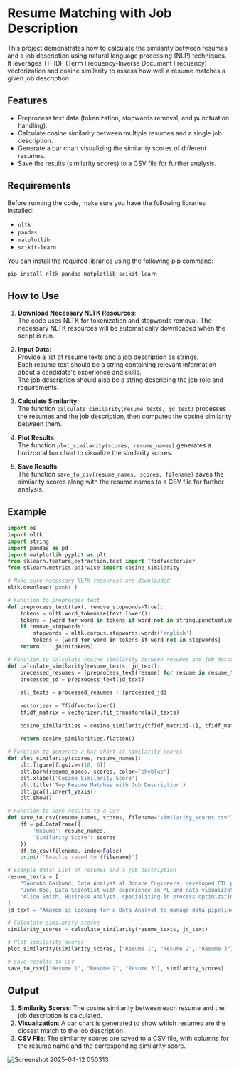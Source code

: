 

# Resume Matching with Job Description

This project demonstrates how to calculate the similarity between resumes and a job description using natural language processing (NLP) techniques. It leverages TF-IDF (Term Frequency-Inverse Document Frequency) vectorization and cosine similarity to assess how well a resume matches a given job description.

## Features
- Preprocess text data (tokenization, stopwords removal, and punctuation handling).
- Calculate cosine similarity between multiple resumes and a single job description.
- Generate a bar chart visualizing the similarity scores of different resumes.
- Save the results (similarity scores) to a CSV file for further analysis.

## Requirements

Before running the code, make sure you have the following libraries installed:

- `nltk`
- `pandas`
- `matplotlib`
- `scikit-learn`

You can install the required libraries using the following pip command:

```bash
pip install nltk pandas matplotlib scikit-learn
```

## How to Use

1. **Download Necessary NLTK Resources**:  
   The code uses NLTK for tokenization and stopwords removal. The necessary NLTK resources will be automatically downloaded when the script is run.

2. **Input Data**:  
   Provide a list of resume texts and a job description as strings.  
   Each resume text should be a string containing relevant information about a candidate's experience and skills.  
   The job description should also be a string describing the job role and requirements.

3. **Calculate Similarity**:  
   The function `calculate_similarity(resume_texts, jd_text)` processes the resumes and the job description, then computes the cosine similarity between them.

4. **Plot Results**:  
   The function `plot_similarity(scores, resume_names)` generates a horizontal bar chart to visualize the similarity scores.

5. **Save Results**:  
   The function `save_to_csv(resume_names, scores, filename)` saves the similarity scores along with the resume names to a CSV file for further analysis.

## Example

```python
import os
import nltk
import string
import pandas as pd
import matplotlib.pyplot as plt
from sklearn.feature_extraction.text import TfidfVectorizer
from sklearn.metrics.pairwise import cosine_similarity

# Make sure necessary NLTK resources are downloaded
nltk.download('punkt')

# Function to preprocess text
def preprocess_text(text, remove_stopwords=True):
    tokens = nltk.word_tokenize(text.lower())
    tokens = [word for word in tokens if word not in string.punctuation and not word.isdigit()]
    if remove_stopwords:
        stopwords = nltk.corpus.stopwords.words('english')
        tokens = [word for word in tokens if word not in stopwords]
    return ' '.join(tokens)

# Function to calculate cosine similarity between resumes and job descriptions
def calculate_similarity(resume_texts, jd_text):
    processed_resumes = [preprocess_text(resume) for resume in resume_texts]
    processed_jd = preprocess_text(jd_text)
    
    all_texts = processed_resumes + [processed_jd]
    
    vectorizer = TfidfVectorizer()
    tfidf_matrix = vectorizer.fit_transform(all_texts)
    
    cosine_similarities = cosine_similarity(tfidf_matrix[-1], tfidf_matrix[:-1])
    
    return cosine_similarities.flatten()

# Function to generate a bar chart of similarity scores
def plot_similarity(scores, resume_names):
    plt.figure(figsize=(10, 6))
    plt.barh(resume_names, scores, color='skyblue')
    plt.xlabel('Cosine Similarity Score')
    plt.title('Top Resume Matches with Job Description')
    plt.gca().invert_yaxis()
    plt.show()

# Function to save results to a CSV
def save_to_csv(resume_names, scores, filename="similarity_scores.csv"):
    df = pd.DataFrame({
        'Resume': resume_names,
        'Similarity Score': scores
    })
    df.to_csv(filename, index=False)
    print(f"Results saved to {filename}")

# Example data: List of resumes and a job description
resume_texts = [
    "Saurabh Gaikwad, Data Analyst at Bonace Engineers, developed ETL pipelines using Python, SQL, and Pandas.",
    "John Doe, Data Scientist with experience in ML and data visualization, proficient in Python, R, SQL.",
    "Alice Smith, Business Analyst, specializing in process optimization and data analysis in operations."
]
jd_text = "Amazon is looking for a Data Analyst to manage data pipelines, perform analysis, and drive operational improvements."

# Calculate similarity scores
similarity_scores = calculate_similarity(resume_texts, jd_text)

# Plot similarity scores
plot_similarity(similarity_scores, ["Resume 1", "Resume 2", "Resume 3"])

# Save results to CSV
save_to_csv(["Resume 1", "Resume 2", "Resume 3"], similarity_scores)
```

## Output
1. **Similarity Scores**: The cosine similarity between each resume and the job description is calculated.
2. **Visualization**: A bar chart is generated to show which resumes are the closest match to the job description.
3. **CSV File**: The similarity scores are saved to a CSV file, with columns for the resume name and the corresponding similarity score.


![Screenshot 2025-04-12 050313](https://github.com/user-attachments/assets/8cbdadca-8be4-416c-90b9-7ea6ff9b7039)



